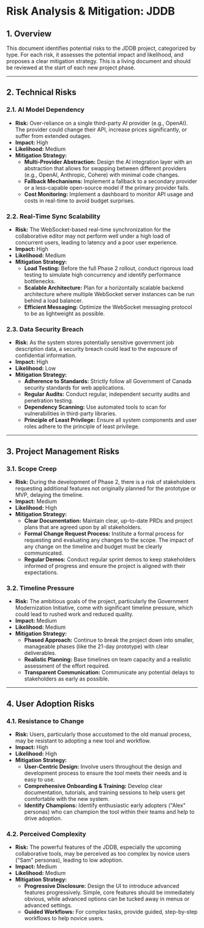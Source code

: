 # Risk Analysis & Mitigation: JDDB

## 1. Overview

This document identifies potential risks to the JDDB project, categorized by type. For each risk, it assesses the potential impact and likelihood, and proposes a clear mitigation strategy. This is a living document and should be reviewed at the start of each new project phase.

---

## 2. Technical Risks

### 2.1. AI Model Dependency
- **Risk:** Over-reliance on a single third-party AI provider (e.g., OpenAI). The provider could change their API, increase prices significantly, or suffer from extended outages.
- **Impact:** High
- **Likelihood:** Medium
- **Mitigation Strategy:**
    - **Multi-Provider Abstraction:** Design the AI integration layer with an abstraction that allows for swapping between different providers (e.g., OpenAI, Anthropic, Cohere) with minimal code changes.
    - **Fallback Mechanisms:** Implement a fallback to a secondary provider or a less-capable open-source model if the primary provider fails.
    - **Cost Monitoring:** Implement a dashboard to monitor API usage and costs in real-time to avoid budget surprises.

### 2.2. Real-Time Sync Scalability
- **Risk:** The WebSocket-based real-time synchronization for the collaborative editor may not perform well under a high load of concurrent users, leading to latency and a poor user experience.
- **Impact:** High
- **Likelihood:** Medium
- **Mitigation Strategy:**
    - **Load Testing:** Before the full Phase 2 rollout, conduct rigorous load testing to simulate high concurrency and identify performance bottlenecks.
    - **Scalable Architecture:** Plan for a horizontally scalable backend architecture where multiple WebSocket server instances can be run behind a load balancer.
    - **Efficient Messaging:** Optimize the WebSocket messaging protocol to be as lightweight as possible.

### 2.3. Data Security Breach
- **Risk:** As the system stores potentially sensitive government job description data, a security breach could lead to the exposure of confidential information.
- **Impact:** High
- **Likelihood:** Low
- **Mitigation Strategy:**
    - **Adherence to Standards:** Strictly follow all Government of Canada security standards for web applications.
    - **Regular Audits:** Conduct regular, independent security audits and penetration testing.
    - **Dependency Scanning:** Use automated tools to scan for vulnerabilities in third-party libraries.
    - **Principle of Least Privilege:** Ensure all system components and user roles adhere to the principle of least privilege.

---

## 3. Project Management Risks

### 3.1. Scope Creep
- **Risk:** During the development of Phase 2, there is a risk of stakeholders requesting additional features not originally planned for the prototype or MVP, delaying the timeline.
- **Impact:** Medium
- **Likelihood:** High
- **Mitigation Strategy:**
    - **Clear Documentation:** Maintain clear, up-to-date PRDs and project plans that are agreed upon by all stakeholders.
    - **Formal Change Request Process:** Institute a formal process for requesting and evaluating any changes to the scope. The impact of any change on the timeline and budget must be clearly communicated.
    - **Regular Demos:** Conduct regular sprint demos to keep stakeholders informed of progress and ensure the project is aligned with their expectations.

### 3.2. Timeline Pressure
- **Risk:** The ambitious goals of the project, particularly the Government Modernization Initiative, come with significant timeline pressure, which could lead to rushed work and reduced quality.
- **Impact:** Medium
- **Likelihood:** Medium
- **Mitigation Strategy:**
    - **Phased Approach:** Continue to break the project down into smaller, manageable phases (like the 21-day prototype) with clear deliverables.
    - **Realistic Planning:** Base timelines on team capacity and a realistic assessment of the effort required.
    - **Transparent Communication:** Communicate any potential delays to stakeholders as early as possible.

---

## 4. User Adoption Risks

### 4.1. Resistance to Change
- **Risk:** Users, particularly those accustomed to the old manual process, may be resistant to adopting a new tool and workflow.
- **Impact:** High
- **Likelihood:** High
- **Mitigation Strategy:**
    - **User-Centric Design:** Involve users throughout the design and development process to ensure the tool meets their needs and is easy to use.
    - **Comprehensive Onboarding & Training:** Develop clear documentation, tutorials, and training sessions to help users get comfortable with the new system.
    - **Identify Champions:** Identify enthusiastic early adopters ("Alex" personas) who can champion the tool within their teams and help to drive adoption.

### 4.2. Perceived Complexity
- **Risk:** The powerful features of the JDDB, especially the upcoming collaborative tools, may be perceived as too complex by novice users ("Sam" personas), leading to low adoption.
- **Impact:** Medium
- **Likelihood:** Medium
- **Mitigation Strategy:**
    - **Progressive Disclosure:** Design the UI to introduce advanced features progressively. Simple, core features should be immediately obvious, while advanced options can be tucked away in menus or advanced settings.
    - **Guided Workflows:** For complex tasks, provide guided, step-by-step workflows to help novice users.